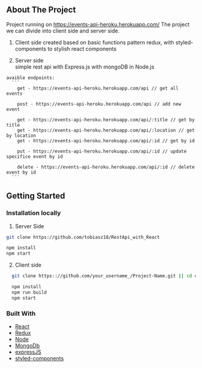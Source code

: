 <!-- ABOUT THE PROJECT -->
## About The Project
  Project running on https://events-api-heroku.herokuapp.com/ 
  The project we can divide into client side and server side.
  
  1. Client side
    created based on basic functions pattern redux, 
    with styled-components to stylish react components 

  2. Server side   
    simple rest api with Express.js with mongoDB in Node.js

    avaible endpoints:
      ```
        get - https://events-api-heroku.herokuapp.com/api // get all events

        post - https://events-api-heroku.herokuapp.com/api // add new event 
        
        get - https://events-api-heroku.herokuapp.com/api/:title // get by title
        get - https://events-api-heroku.herokuapp.com/api/:location // get by location
        get - https://events-api-heroku.herokuapp.com/api/:id // get by id

        put - https://events-api-heroku.herokuapp.com/api/:id // update specifice event by id

        delete - https://events-api-heroku.herokuapp.com/api/:id // delete event by id
      ```

<!-- GETTING STARTED -->
## Getting Started

### Installation locally

1. Server Side
  ```sh
  git clone https://github.com/tobiasz18/RestApi_with_React

  npm install 
  npm start

  ```

2. Client side
```sh
  git clone https:://github.com/your_username_/Project-Name.git || cd client

  npm install 
  npm run build
  npm start

```

### Built With

* [React](https://reactjs.org/)
* [Redux](https://redux.js.org/)
* [Node](https://nodejs.org/)
* [MongoDb](https://www.mongodb.com/)
* [expressJS](https://expressjs.com/)
* [styled-components](https://www.styled-components.com/)




















